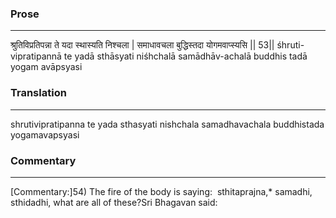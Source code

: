 ### Prose 
 --- 
श्रुतिविप्रतिपन्ना ते यदा स्थास्यति निश्चला |
समाधावचला बुद्धिस्तदा योगमवाप्स्यसि || 53||
śhruti-vipratipannā te yadā sthāsyati niśhchalā
samādhāv-achalā buddhis tadā yogam avāpsyasi

### Translation 
 --- 
shrutivipratipanna te yada sthasyati nishchala samadhavachala buddhistada yogamavapsyasi

### Commentary 
 --- 
[Commentary:]54) The fire of the body is saying:  sthitaprajna,* samadhi, sthidadhi, what are all of these?Sri Bhagavan said: